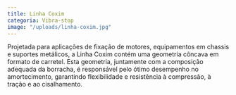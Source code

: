 ```yaml
---
title: Linha Coxim
categoria: Vibra-stop
image: "/uploads/linha-coxim.jpg"
---
```


Projetada para aplicações de fixação de motores, equipamentos em chassis e suportes metálicos, a Linha Coxim contém uma geometria côncava em formato de carretel. Esta geometria, juntamente com a composição adequada da borracha, é responsável pelo ótimo desempenho no amortecimento, garantindo flexibilidade e resistência à compressão, à tração e ao cisalhamento.